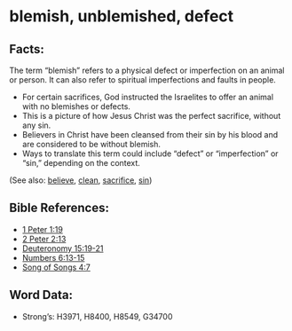 # blemish, unblemished, defect

## Facts:

The term “blemish” refers to a physical defect or imperfection on an animal or person. It can also refer to spiritual imperfections and faults in people.

* For certain sacrifices, God instructed the Israelites to offer an animal with no blemishes or defects.
* This is a picture of how Jesus Christ was the perfect sacrifice, without any sin.
* Believers in Christ have been cleansed from their sin by his blood and are considered to be without blemish.
* Ways to translate this term could include “defect” or “imperfection” or “sin,” depending on the context.

(See also: [believe](../kt/believe.md), [clean](../kt/clean.md), [sacrifice](../other/sacrifice.md), [sin](../kt/sin.md))

## Bible References:

* [1 Peter 1:19](rc://en/tn/help/1pe/01/19)
* [2 Peter 2:13](rc://en/tn/help/2pe/02/13)
* [Deuteronomy 15:19-21](rc://en/tn/help/deu/15/19)
* [Numbers 6:13-15](rc://en/tn/help/num/06/13)
* [Song of Songs 4:7](rc://en/tn/help/sng/04/07)

## Word Data:

* Strong’s: H3971, H8400, H8549, G34700
